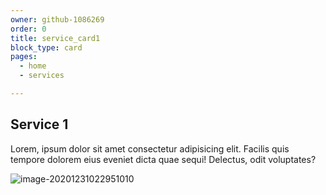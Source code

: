 ```yaml
---
owner: github-1086269
order: 0
title: service_card1
block_type: card
pages: 
  - home
  - services

---
```



## Service 1

Lorem, ipsum dolor sit amet consectetur adipisicing elit. Facilis quis tempore dolorem eius eveniet dicta quae sequi! Delectus, odit voluptates?

![image-20201231022951010](https://cdn.jsdelivr.net/gh/gaurangrshah/_shots@master/scrnshots/image-20201231022951010.png)
